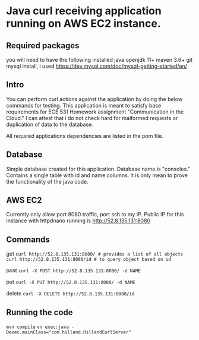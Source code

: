 # Java curl receiving application running on AWS EC2 instance.

## Required packages
you will need to have the following installed
java openjdk 11+
maven 3.6+
git
mysql install, i used https://dev.mysql.com/doc/mysql-getting-started/en/

## Intro
You can perform curl actions against the application by doing the below commands for testing.
This application is meant to satisfy base requirements for ECE 531 Homework assignment "Communication in the Cloud." I can attest that i do not check hard for malformed requests or duplication of data to the database. 

All required applications dependencies are listed in the pom file.

## Database
Simple database created for this application. Database name is "consoles." Contains a single table with id and name columns. It is only mean to prove the functionality of the java code.

## AWS EC2
Currently only allow port 8080 traffic, port ssh to my IP. 
Public IP for this instance with httpdnano running is
http://52.8.135.131:8080

## Commands
get
`curl http://52.8.135.131:8080/ # provides a list of all objects`
`curl http://52.8.135.131:8080/id # to query object based on id`

post
`curl -X POST http://52.8.135.131:8080/ -d NAME`

put
`curl -X PUT http://52.8.135.131:8080/ -d NAME`

delete
`curl -X DELETE http://52.8.135.131:8080/id`


## Running the code
`mvn compile`
`vn exec:java -Dexec.mainClass="com.hilland.HillandCurlServer"`
